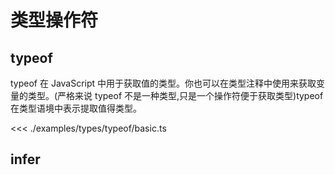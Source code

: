 # 类型操作符

## typeof
typeof 在 JavaScript 中用于获取值的类型。你也可以在类型注释中使用来获取变量的类型。(严格来说 typeof 不是一种类型,只是一个操作符便于获取类型)typeof 在类型语境中表示提取值得类型。

<<< ./examples/types/typeof/basic.ts

## infer